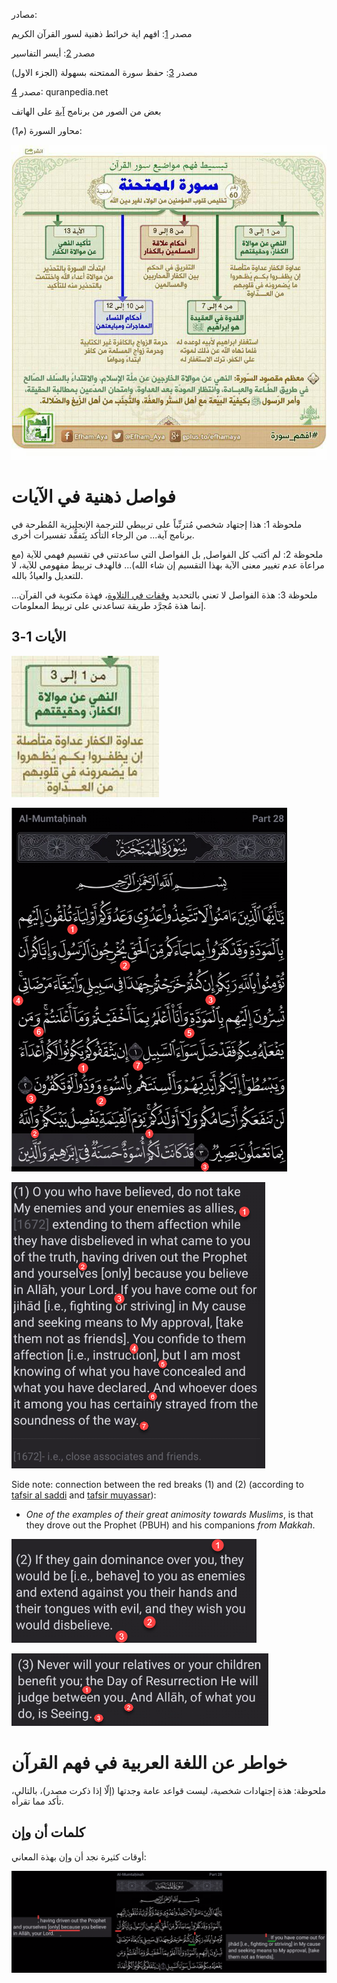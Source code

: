 
مصادر: 

مصدر [1](https://www.facebook.com/108146187278594/photos/a.108156253944254/121298659296680/): افهم اية خرائط ذهنية لسور القرآن الكريم

مصدر [2](https://www.greattafsirs.com/Tafsir_Library.aspx?MadhabNo=10&TafsirNo=66&SoraNo=60&AyahNo=1): أيسر التفاسير

مصدر [3](https://www.youtube.com/watch?v=KnXMiveriNU): حفظ سورة الممتحنه بسهولة (الجزء الاول)

مصدر [4](https://quranpedia.net/surah/1/60/book/27805): quranpedia.net

بعض من الصور من برنامج [آية](https://play.google.com/store/apps/details?id=com.ayah&hl=en&gl=US) على الهاتف

محاور السورة (م1):

![](Attachments%20-%2060.%20Surah%20Al-Mumtahanah%20(الممتحنة)/Pasted%20image%2020240226062050.png)


# فواصل ذهنية في الآيات

ملحوظة 1: هذا إجتهاد شخصي مُترتِّباً على تربيطي للترجمة الإنجليزية المُطرحة في برنامج آية... من الرجاء التأكد بِتَفقُّد تفسيرات أخرى.

ملحوظة 2: لم أكتب كل الفواصل, بل الفواصل التي ساعدتني في تقسيم فهمي للآية (مع مراعاة عدم تغيير معنى الآية بهذا التقسيم إن شاء الله)... فالهدف تربيط مفهومي للآية، لا للتعديل والعياذُ بالله.

ملحوظة 3: هذة الفواصل لا تعني بالتحديد [وقفات في التلاوة](https://mawdoo3.com/%D8%B9%D9%84%D8%A7%D9%85%D8%A7%D8%AA_%D8%A7%D9%84%D9%88%D9%82%D9%81_%D9%81%D9%8A_%D8%A7%D9%84%D9%82%D8%B1%D8%A2%D9%86_%D8%A7%D9%84%D9%83%D8%B1%D9%8A%D9%85)، فهذة مكتوبة في القرآن... إنما هذة مُجرَّد طريقة تساعدني على تربيط المعلومات.

## الأيات 1-3

![](Attachments%20-%2060.%20Surah%20Al-Mumtahanah%20(الممتحنة)/Pasted%20image%2020240226065733.png)


![](Attachments%20-%2060.%20Surah%20Al-Mumtahanah%20(الممتحنة)/Pasted%20image%2020240226064437.png)

![](Attachments%20-%2060.%20Surah%20Al-Mumtahanah%20(الممتحنة)/Pasted%20image%2020240226064458.png)

Side note: connection between the red breaks (1) and (2) (according to [tafsir al saddi](https://quran.com/60:1/tafsirs/ar-tafseer-al-saddi#:~:text=%D9%88%D9%85%D9%86%20%D8%B9%D8%AF%D8%A7%D9%88%D8%AA%D9%87%D9%85%20%D8%A7%D9%84%D8%A8%D9%84%D9%8A%D8%BA%D8%A9%20%D8%A3%D9%86%D9%87%D9%85) and [tafsir muyassar](https://quran.com/60:1/tafsirs/ar-tafsir-muyassar#:~:text=%D9%88%D9%8A%D8%AE%D8%B1%D8%AC%D9%88%D9%86%D9%83%D9%85%20%2D%D8%A3%D9%8A%D9%87%D8%A7%20%D8%A7%D9%84%D9%85%D8%A4%D9%85%D9%86%D9%88%D9%86%2D-,%D9%85%D9%86%20%C2%AB%D9%85%D9%83%D8%A9%C2%BB,-%D8%9B%20%D9%84%D8%A3%D9%86%D9%83%D9%85%20%D8%AA%D8%B5%D8%AF%D9%82%D9%88%D9%86%20%D8%A8%D8%A7%D9%84%D9%84%D9%87)):
* *One of the examples of their great animosity towards Muslims*, is that they drove out the Prophet (PBUH) and his companions *from Makkah*.

![](Attachments%20-%2060.%20Surah%20Al-Mumtahanah%20(الممتحنة)/Pasted%20image%2020240226064521.png)

![](Attachments%20-%2060.%20Surah%20Al-Mumtahanah%20(الممتحنة)/Pasted%20image%2020240226064526.png)

# خواطر عن اللغة العربية في فهم القرآن

ملحوظة: هذة إجتهادات شخصية، ليست قواعد عامة وجدتها (إلّا إذا ذكرت مصدر)، بالتالي، تأكد مما تقرأه.

## كلمات أن وإن


أوقات كثيرة نجد أن وإن بهذة المعاني:

![](Attachments%20-%2060.%20Surah%20Al-Mumtahanah%20(الممتحنة)/Pasted%20image%2020240226065620.png)

